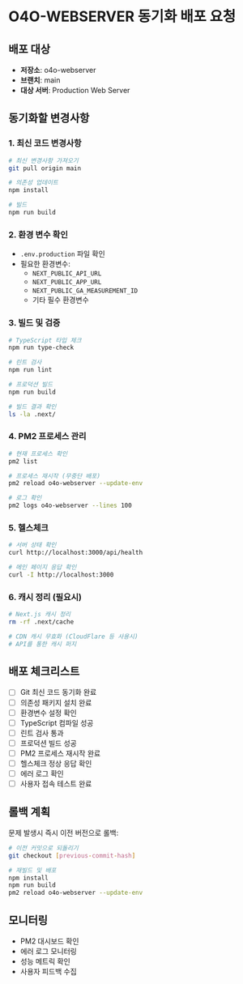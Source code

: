 # O4O-WEBSERVER 동기화 배포 요청

## 배포 대상
- **저장소**: o4o-webserver
- **브랜치**: main
- **대상 서버**: Production Web Server

## 동기화할 변경사항

### 1. 최신 코드 변경사항
```bash
# 최신 변경사항 가져오기
git pull origin main

# 의존성 업데이트
npm install

# 빌드
npm run build
```

### 2. 환경 변수 확인
- `.env.production` 파일 확인
- 필요한 환경변수:
  - `NEXT_PUBLIC_API_URL`
  - `NEXT_PUBLIC_APP_URL`
  - `NEXT_PUBLIC_GA_MEASUREMENT_ID`
  - 기타 필수 환경변수

### 3. 빌드 및 검증
```bash
# TypeScript 타입 체크
npm run type-check

# 린트 검사
npm run lint

# 프로덕션 빌드
npm run build

# 빌드 결과 확인
ls -la .next/
```

### 4. PM2 프로세스 관리
```bash
# 현재 프로세스 확인
pm2 list

# 프로세스 재시작 (무중단 배포)
pm2 reload o4o-webserver --update-env

# 로그 확인
pm2 logs o4o-webserver --lines 100
```

### 5. 헬스체크
```bash
# 서버 상태 확인
curl http://localhost:3000/api/health

# 메인 페이지 응답 확인
curl -I http://localhost:3000
```

### 6. 캐시 정리 (필요시)
```bash
# Next.js 캐시 정리
rm -rf .next/cache

# CDN 캐시 무효화 (CloudFlare 등 사용시)
# API를 통한 캐시 퍼지
```

## 배포 체크리스트
- [ ] Git 최신 코드 동기화 완료
- [ ] 의존성 패키지 설치 완료
- [ ] 환경변수 설정 확인
- [ ] TypeScript 컴파일 성공
- [ ] 린트 검사 통과
- [ ] 프로덕션 빌드 성공
- [ ] PM2 프로세스 재시작 완료
- [ ] 헬스체크 정상 응답 확인
- [ ] 에러 로그 확인
- [ ] 사용자 접속 테스트 완료

## 롤백 계획
문제 발생시 즉시 이전 버전으로 롤백:
```bash
# 이전 커밋으로 되돌리기
git checkout [previous-commit-hash]

# 재빌드 및 배포
npm install
npm run build
pm2 reload o4o-webserver --update-env
```

## 모니터링
- PM2 대시보드 확인
- 에러 로그 모니터링
- 성능 메트릭 확인
- 사용자 피드백 수집